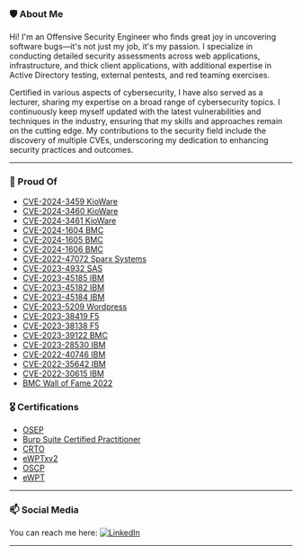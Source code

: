 ### 🛡️ About Me
Hi! I'm an Offensive Security Engineer who finds great joy in uncovering software bugs—it's not just my job, it's my passion. I specialize in conducting detailed security assessments across web applications, infrastructure, and thick client applications, with additional expertise in Active Directory testing, external pentests, and red teaming exercises.

Certified in various aspects of cybersecurity, I have also served as a lecturer, sharing my expertise on a broad range of cybersecurity topics. I continuously keep myself updated with the latest vulnerabilities and techniques in the industry, ensuring that my skills and approaches remain on the cutting edge. My contributions to the security field include the discovery of multiple CVEs, underscoring my dedication to enhancing security practices and outcomes.

***
### 🔭 Proud Of
* [CVE-2024-3459 KioWare](https://www.cve.org/CVERecord?id=CVE-2024-3459)
* [CVE-2024-3460 KioWare](https://www.cve.org/CVERecord?id=CVE-2024-3460)
* [CVE-2024-3461 KioWare](https://www.cve.org/CVERecord?id=CVE-2024-3461)
* [CVE-2024-1604 BMC](https://www.cve.org/CVERecord?id=CVE-2024-1604)
* [CVE-2024-1605 BMC](https://www.cve.org/CVERecord?id=CVE-2024-1605)
* [CVE-2024-1606 BMC](https://www.cve.org/CVERecord?id=CVE-2024-1606)
* [CVE-2022-47072 Sparx Systems](https://www.cve.org/CVERecord?id=CVE-2022-47072)
* [CVE-2023-4932 SAS](https://www.cve.org/CVERecord?id=CVE-2023-4932)
* [CVE-2023-45185 IBM](https://www.ibm.com/support/pages/node/7091942)
* [CVE-2023-45182 IBM](https://www.ibm.com/support/pages/node/7091942)
* [CVE-2023-45184 IBM](https://www.ibm.com/support/pages/node/7091942)
* [CVE-2023-5209 Wordpress](https://wpscan.com/vulnerability/dea6077a-81ee-451f-b049-3749a2252c88/)
* [CVE-2023-38419 F5](https://my.f5.com/manage/s/article/K000133472)
* [CVE-2023-38138 F5](https://my.f5.com/manage/s/article/K000133474)
* [CVE-2023-39122 BMC](https://www.cve.org/CVERecord?id=CVE-2023-39122)
* [CVE-2023-28530 IBM](https://www.ibm.com/support/pages/node/7012621)
* [CVE-2022-40746 IBM](https://www.ibm.com/support/pages/node/6840359)
* [CVE-2022-35642 IBM](https://www.ibm.com/support/pages/node/6829311)
* [CVE-2022-30615 IBM](https://www.ibm.com/support/pages/node/6829311)
* [BMC Wall of Fame 2022](https://docs.bmc.com/docs/security/security-wall-of-fame-864104037.html)

### 🎖️ Certifications
* [OSEP](https://www.credential.net/70bd27eb-9338-4710-bf66-7fcd77926880)
* [Burp Suite Certified Practitioner](https://portswigger.net/web-security/e/c/905cd83918e61427?utm_source=office&utm_medium=email&utm_campaign=burp-prac-cert-pass-success&utm_content=52.1&tid=ZyvvWjwAn76bJsbtXbD3OWcDMImp4aw6w4xgj5vAHSbH4gxTVnPJ6CeIQoc8_-yU)
* [CRTO](https://api.eu.badgr.io/public/assertions/LcSc0-HfSv68tKraVgiHCA)
* [eWPTxv2](https://verified.elearnsecurity.com/certificates/1a16a71d-fbed-4198-bbe5-b465b8f8ea15)
* [OSCP](https://www.credly.com/badges/baad44ef-710e-4025-90b0-e35fb58324d2?source=linked_in_profile)
* [eWPT](https://www.elearnsecurity.com/certification/verify?c=519df703-a40a-43f7-ac85-eb5c768467be)
***
### 📫 Social Media
You can reach me here:
[![LinkedIn](https://img.shields.io/badge/linkedin-%230077B5.svg?style=for-the-badge&logo=linkedin&logoColor=white)](https://www.linkedin.com/in/maksymilian-kubiak/)

***
